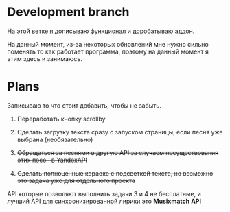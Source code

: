 # Development branch
На этой ветке я дописываю функционал и доробатываю аддон.

На данный момент, из-за некоторых обновлений мне нужно сильно поменять то как работает программа, поэтому на данный момент я этим здесь и занимаюсь.

# Plans
Записываю то что стоит добавить, чтобы не забыть.
1. Переработать кнопку scrollby
2. Сделать загрузку текста сразу с запуском страницы, если песня уже выбрана (необязательно)

1. ~~Обращаться за песнями в другую API за случаем несуществования этих песен в YandexAPI~~
2. ~~Сделать полноценные караоке с подсветкой текста, но возможно это задача уже для отдельного проекта~~

API которые позволяют выполнить задачи 3 и 4 не бесплатные, и лучший API для синхронизированной лирики это **Musixmatch API**
